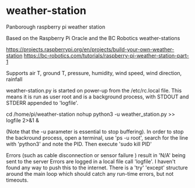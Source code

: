 # weather-station
Panborough raspberry pi weather station

Based on the Raspberry Pi Oracle and the BC Robotics weather-stations

https://projects.raspberrypi.org/en/projects/build-your-own-weather-station
https://bc-robotics.com/tutorials/raspberry-pi-weather-station-part-1

Supports air T, ground T, pressure, humidity, wind speed, wind direction, rainfall

weather-station.py is started on power-up from the /etc/rc.local file. This means it is run as user root and is a background process, with STDOUT and STDERR appended to 'logfile'.

cd /home/pi/weather-station
nohup python3 -u weather_station.py >> logfile 2>&1 &

(Note that the -u parameter is essential to stop buffering).
In order to stop the backround process, open a terminal, use 'ps -u root', search for the line with 'python3' and note the PID. Then execute 'sudo kill PID' 


Errors (such as cable disconnection or sensor failure ) result in 'N/A' being sent to the server
Errors are logged in a local file call 'logfile'. I haven't found any way to push this to the internet.
There is a 'try' 'except' structure around the main loop which should catch any run-time errors, but not
timeouts.

 

